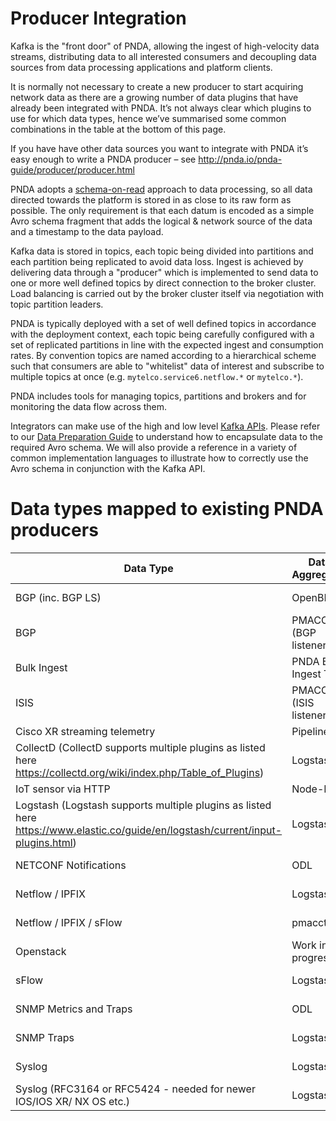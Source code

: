 # Producer Integration

Kafka is the "front door" of PNDA, allowing the ingest of high-velocity data streams, distributing data to all interested consumers and decoupling data sources from data processing applications and platform clients.

It is normally not necessary to create a new producer to start acquiring network data as there are a growing number of data plugins that have already been integrated with PNDA.  It’s not always clear which plugins to use for which data types, hence we’ve summarised some common combinations in the table at the bottom of this page.

If you have have other data sources you want to integrate with PNDA it’s easy enough to write a PNDA producer – see http://pnda.io/pnda-guide/producer/producer.html

PNDA adopts a [schema-on-read](https://www.techopedia.com/definition/30153/schema-on-read) approach to data processing, so all data directed towards the platform is stored in as close to its raw form as possible. The only requirement is that each datum is encoded as a simple Avro schema fragment that adds the logical & network source of the data and a timestamp to the data payload.

Kafka data is stored in topics, each topic being divided into partitions and each partition being replicated to avoid data loss. Ingest is achieved by delivering data through a "producer" which is implemented to send data to one or more well defined topics by direct connection to the broker cluster. Load balancing is carried out by the broker cluster itself via negotiation with topic partition leaders.

PNDA is typically deployed with a set of well defined topics in accordance with the deployment context, each topic being carefully configured with a set of replicated partitions in line with the expected ingest and consumption rates. By convention topics are named according to a hierarchical scheme such that consumers are able to "whitelist" data of interest and subscribe to multiple topics at once (e.g. `mytelco.service6.netflow.*` or `mytelco.*`).

PNDA includes tools for managing topics, partitions and brokers and for monitoring the data flow across them.

Integrators can make use of the high and low level [Kafka APIs](http://kafka.apache.org/documentation.html#api). Please refer to our [Data Preparation Guide](data-preparation.md) to understand how to encapsulate data to the required Avro schema. We will also provide a reference in a variety of common implementation languages to illustrate how to correctly use the Avro schema in conjunction with the Kafka API.

# Data types mapped to existing PNDA producers

Data Type | Data Aggregator | Data Aggregator Reference | PNDA Producer Reference
--------- | --------------- | ------------------------- | -----------------------
BGP (inc. BGP LS) | OpenBMP | http://www.openbmp.org/#!index.md#Using_Kafka_for_Collector_Integration | http://pnda.io/pnda-guide/producer/openbmp.html
BGP | PMACCT (BGP listener) | http://www.pmacct.net/ | http://pnda.io/pnda-guide/producer/pmacct.html
Bulk Ingest | PNDA Bulk Ingest Tool |  | http://pnda.io/pnda-guide/bulkingest/ 
ISIS | PMACCT (ISIS listener) | http://www.pmacct.net/ | http://pnda.io/pnda-guide/producer/pmacct.html 
Cisco XR streaming telemetry | Pipeline  | https://github.com/cisco/bigmuddy-network-telemetry-collector | 
CollectD (CollectD supports multiple plugins as listed here https://collectd.org/wiki/index.php/Table_of_Plugins) | Logstash | https://www.elastic.co/guide/en/logstash/current/plugins-codecs-collectd.html | http://pnda.io/pnda-guide/producer/logstash.html
IoT sensor via HTTP | Node-RED  | https://nodered.org | 
Logstash (Logstash supports multiple plugins as listed here https://www.elastic.co/guide/en/logstash/current/input-plugins.html) | Logstash |  | http://pnda.io/pnda-guide/producer/logstash.html
NETCONF Notifications | ODL | http://www.opendaylight.org/ | http://pnda.io/pnda-guide/producer/opendl.html 
Netflow / IPFIX | Logstash | https://www.elastic.co/guide/en/logstash/current/plugins-codecs-netflow.html  | http://pnda.io/pnda-guide/producer/logstash.html
Netflow / IPFIX / sFlow | pmacct | http://www.pmacct.net/ | http://pnda.io/pnda-guide/producer/pmacct.html 
Openstack | Work in progress |  | 
sFlow | Logstash | https://github.com/ashangit/logstash-codec-sflow | http://pnda.io/pnda-guide/producer/logstash.html
SNMP Metrics and Traps | ODL | https://wiki.opendaylight.org/view/SNMP_Plugin:Getting_Started | http://pnda.io/pnda-guide/producer/opendl.html
SNMP Traps  | Logstash | https://www.elastic.co/guide/en/logstash/current/plugins-inputs-snmptrap.html | http://pnda.io/pnda-guide/producer/logstash.html
Syslog | Logstash | https://www.elastic.co/guide/en/logstash/current/plugins-inputs-syslog.html | http://pnda.io/pnda-guide/producer/logstash.html
Syslog (RFC3164 or RFC5424 - needed for newer IOS/IOS XR/ NX OS etc.)  | Logstash  | https://gist.github.com/donaldh/89b7304981f96497c94fe4d98bb03d71 | http://pnda.io/pnda-guide/producer/logstash.html
 
